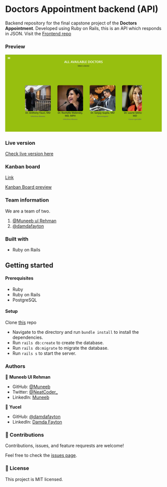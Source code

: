 # Doctors Appointment backend (API)

Backend repository for the final capstone project of the **Doctors Appointment**. Developed using Ruby on Rails, this is an API which responds in JSON.
Visit the [Frontend repo](https://github.com/muneebulrehman/doctors-appointment-frontend)

### Preview

![Preview image](./snapshot.png)

### Live version

[Check live version here](https://doctors-appointment-frontend.netlify.app/)

### Kanban board

[Link](https://github.com/muneebulrehman/doctors-appointment-backend/projects/1)

[Kanban Board preview](https://github.com/muneebulrehman/doctors-appointment-backend/issues/11)

### Team information

We are a team of two.

1. [@Muneeb ul Rehman](https://github.com/muneebulrehman)
2. [@damdafayton](https://github.com/damdafayton)

### Built with

- Ruby on Rails

## Getting started

#### Prerequisites

- Ruby
- Ruby on Rails
- PostgreSQL

#### Setup

Clone [this](https://github.com/muneebulrehman/doctors-appointment-backend.git) repo

- Navigate to the directory and run `bundle install` to install the dependencies.
- Run `rails db:create` to create the database.
- Run `rails db:migrate` to migrate the database.
- Run `rails s` to start the server.

### Authors

👤 **Muneeb Ul Rehman**

- GitHub: [@Muneeb](https://github.com/muneebulrehman)
- Twitter: [@NeatCoder\_](https://twitter.com/NeatCoder_)
- LinkedIn: [Muneeb](https://www.linkedin.com/in/muneebulrehman/)

👤 **Yucel**

- GitHub: [@damdafayton](https://github.com/damdafayton)
- LinkedIn: [Damda Fayton](https://www.linkedin.com/in/damdafayton/)

### 🤝 Contributions

Contributions, issues, and feature requrests are welcome!

Feel free to check the [issues page](https://github.com/muneebulrehman/doctors-appointment-backend/issues).

### 📝 License

This project is MIT licensed.
